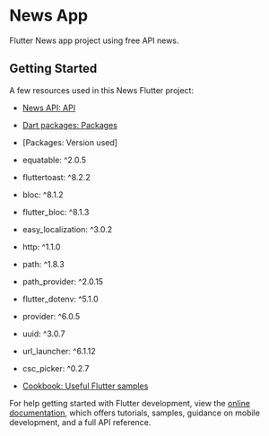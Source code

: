# News App

Flutter News app project using free API news.

## Getting Started

A few resources used in this News Flutter project:

- [News API: API](https://newsapi.org/)
- [Dart packages: Packages](https://pub.dev/)
- [Packages: Version used]
- equatable: ^2.0.5 
- fluttertoast: ^8.2.2 
- bloc: ^8.1.2 
- flutter_bloc: ^8.1.3 
- easy_localization: ^3.0.2 
- http: ^1.1.0 
- path: ^1.8.3 
- path_provider: ^2.0.15 
- flutter_dotenv: ^5.1.0 
- provider: ^6.0.5 
- uuid: ^3.0.7 
- url_launcher: ^6.1.12 
- csc_picker: ^0.2.7 

- [Cookbook: Useful Flutter samples](https://docs.flutter.dev/cookbook)


For help getting started with Flutter development, view the
[online documentation](https://docs.flutter.dev/), which offers tutorials,
samples, guidance on mobile development, and a full API reference.
